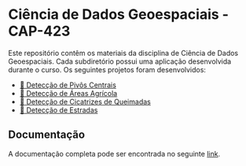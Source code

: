 # Ciência de Dados Geoespaciais - CAP-423

Este repositório contêm os materiais da disciplina de Ciência de Dados Geoespaciais. 
Cada subdiretório possui uma aplicação desenvolvida durante o curso. 
Os seguintes projetos foram desenvolvidos:
    
- [:file_folder: Detecção de Pivôs Centrais](...)
- [:file_folder: Detecção de Áreas Agrícola](croplands-classification)
- [:file_folder: Detecção de Cicatrizes de Queimadas](...)
- [:file_folder: Detecção de Estradas](...)


## Documentação

A documentação completa pode ser encontrada no seguinte [link](https://cap-423.netlify.app/).

